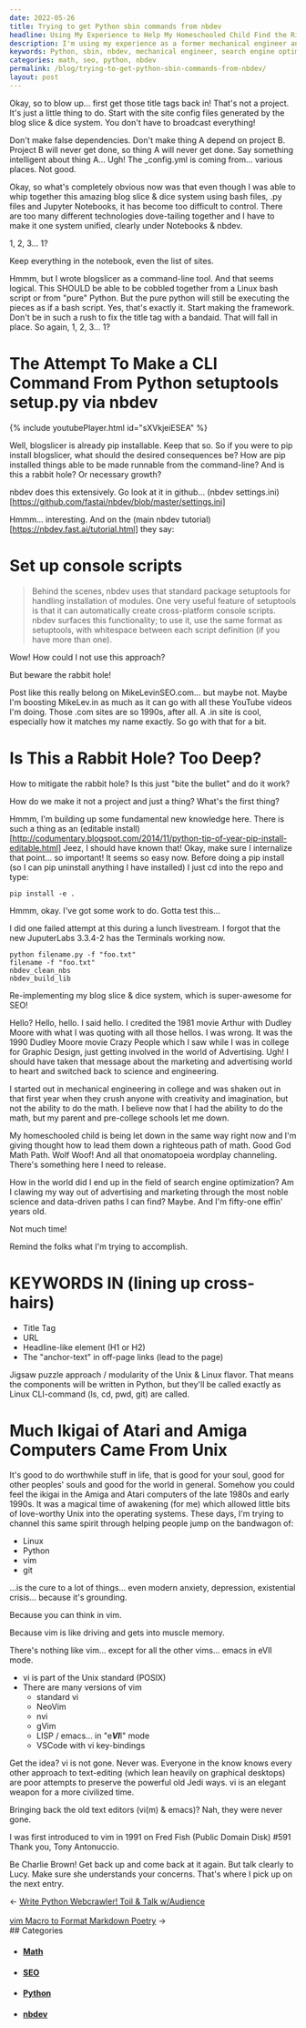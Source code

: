 ```yaml
---
date: 2022-05-26
title: Trying to get Python sbin commands from nbdev
headline: Using My Experience to Help My Homeschooled Child Find the Right Path with Python and JupyterLabs
description: I'm using my experience as a former mechanical engineer and current search engine optimization expert to help my homeschooled child find the right path. I'm re-implementing my blog slice & dice system with Python, JupyterLabs 3.3.4-2, and setuptools setup.py to make a command-line interface (CLI) command. With this jigsaw puzzle approach, I'm hoping to make the most of my time and help my child.
keywords: Python, sbin, nbdev, mechanical engineer, search engine optimization, homeschooled, re-implementing, blog slice & dice, JupyterLabs, setuptools, setup.py, CLI, command-line interface, jigsaw puzzle, college career, math, SEO, fifty-one
categories: math, seo, python, nbdev
permalink: /blog/trying-to-get-python-sbin-commands-from-nbdev/
layout: post
---
```



Okay, so to blow up... first get those title tags back in! That's not a
project. It's just a little thing to do. Start with the site config files
generated by the blog slice & dice system. You don't have to broadcast
everything!

Don't make false dependencies. Don't make thing A depend on project B. Project
B will never get done, so thing A will never get done. Say something
intelligent about thing A... Ugh! The \_config.yml is coming from... various
places. Not good.

Okay, so what's completely obvious now was that even though I was able to whip
together this amazing blog slice & dice system using bash files, .py files and
Jupyter Notebooks, it has become too difficult to control. There are too many
different technologies dove-tailing together and I have to make it one system
unified, clearly under Notebooks & nbdev.

1, 2, 3... 1?

Keep everything in the notebook, even the list of sites.

Hmmm, but I wrote blogslicer as a command-line tool. And that seems logical.
This SHOULD be able to be cobbled together from a Linux bash script or from
"pure" Python. But the pure python will still be executing the pieces as if a
bash script. Yes, that's exactly it. Start making the framework. Don't be in
such a rush to fix the title tag with a bandaid. That will fall in place. So
again, 1, 2, 3... 1?

# The Attempt To Make a CLI Command From Python setuptools setup.py via nbdev

{% include youtubePlayer.html id="sXVkjeiESEA" %}

Well, blogslicer is already pip installable. Keep that so. So if you were to
pip install blogslicer, what should the desired consequences be? How are pip
installed things able to be made runnable from the command-line? And is this a
rabbit hole? Or necessary growth?

nbdev does this extensively. Go look at it in github...
(nbdev settings.ini)[https://github.com/fastai/nbdev/blob/master/settings.ini]

Hmmm... interesting. And on the (main nbdev tutorial)[https://nbdev.fast.ai/tutorial.html]
they say:

# Set up console scripts

> Behind the scenes, nbdev uses that standard package setuptools for handling
> installation of modules. One very useful feature of setuptools is that it can
> automatically create cross-platform console scripts. nbdev surfaces this
> functionality; to use it, use the same format as setuptools, with whitespace
> between each script definition (if you have more than one).

Wow! How could I not use this approach?

But beware the rabbit hole!

Post like this really belong on MikeLevinSEO.com... but maybe not. Maybe I'm
boosting MikeLev.in as much as it can go with all these YouTube videos I'm
doing. Those .com sites are so 1990s, after all. A .in site is cool, especially
how it matches my name exactly. So go with that for a bit.

# Is This a Rabbit Hole? Too Deep?

How to mitigate the rabbit hole? Is this just "bite the bullet" and do it work?

How do we make it not a project and just a thing? What's the first thing?

Hmmm, I'm building up some fundamental new knowledge here. There is such a
thing as an (editable
install)[http://codumentary.blogspot.com/2014/11/python-tip-of-year-pip-install-editable.html]
Jeez, I should have known that! Okay, make sure I internalize that point... so
important! It seems so easy now. Before doing a pip install (so I can pip
uninstall anything I have installed) I just cd into the repo and type:

    pip install -e .

Hmmm, okay. I've got some work to do. Gotta test this...

I did one failed attempt at this during a lunch livestream. I forgot that the
new JuputerLabs 3.3.4-2 has the Terminals working now.

    python filename.py -f "foo.txt"
    filename -f "foo.txt"
    nbdev_clean_nbs
    nbdev_build_lib

Re-implementing my blog slice & dice system, which is super-awesome for SEO!

Hello? Hello, hello. I said hello. I credited the 1981 movie Arthur with Dudley
Moore with what I was quoting with all those hellos. I was wrong. It was the
1990 Dudley Moore movie Crazy People which I saw while I was in college for
Graphic Design, just getting involved in the world of Advertising. Ugh! I
should have taken that message about the marketing and advertising world to
heart and switched back to science and engineering.

I started out in mechanical engineering in college and was shaken out in that
first year when they crush anyone with creativity and imagination, but not the
ability to do the math. I believe now that I had the ability to do the math,
but my parent and pre-college schools let me down.

My homeschooled child is being let down in the same way right now and I'm
giving thought how to lead them down a righteous path of math. Good God Math
Path. Wolf Woof! And all that onomatopoeia wordplay channeling. There's
something here I need to release.

How in the world did I end up in the field of search engine optimization? Am I
clawing my way out of advertising and marketing through the most noble science
and data-driven paths I can find? Maybe. And I'm fifty-one effin' years old.

Not much time!

Remind the folks what I'm trying to accomplish.

# KEYWORDS IN (lining up cross-hairs)
- Title Tag
- URL
- Headline-like element (H1 or H2)
- The "anchor-text" in off-page links (lead to the page)

Jigsaw puzzle approach / modularity of the Unix & Linux flavor. That means the
components will be written in Python, but they'll be called exactly as Linux
CLI-command (ls, cd, pwd, git) are called.

# Much Ikigai of Atari and Amiga Computers Came From Unix

It's good to do worthwhile stuff in life, that is good for your soul, good for
other peoples' souls and good for the world in general. Somehow you could feel
the ikigai in the Amiga and Atari computers of the late 1980s and early 1990s.
It was a magical time of awakening (for me) which allowed little bits of
love-worthy Unix into the operating systems. These days, I'm trying to channel
this same spirit through helping people jump on the bandwagon of:

- Linux
- Python
- vim
- git

...is the cure to a lot of things... even modern anxiety, depression,
existential crisis... because it's grounding.

Because you can think in vim.

Because vim is like driving and gets into muscle memory.

There's nothing like vim... except for all the other vims... emacs in eVIl
mode.

- vi is part of the Unix standard (POSIX)
- There are many versions of vim
  - standard vi
  - NeoVim
  - nvi
  - gVim
  - LISP / emacs... in "e***VI***l" mode
  - VSCode with vi key-bindings

Get the idea? vi is not gone. Never was. Everyone in the know knows every other
approach to text-editing (which lean heavily on graphical desktops) are poor
attempts to preserve the powerful old Jedi ways. vi is an elegant weapon for a
more civilized time.

Bringing back the old text editors (vi(m) & emacs)? Nah, they were never gone.

I was first introduced to vim in 1991 on Fred Fish (Public Domain Disk) #591
Thank you, Tony Antonuccio.

Be Charlie Brown! Get back up and come back at it again. But talk clearly to
Lucy. Make sure she understands your concerns. That's where I pick up on the
next entry.

<div class="arrow-links"><div class="post-nav-prev"><span class="arrow">&larr;&nbsp;</span><a href="/blog/write-python-webcrawler-toil-talk-w-audience/">Write Python Webcrawler! Toil & Talk w/Audience</a></div> &nbsp; <div class="post-nav-next"><a href="/blog/vim-macro-to-format-markdown-poetry/">vim Macro to Format Markdown Poetry</a><span class="arrow">&nbsp;&rarr;</span></div></div>
## Categories

<ul>
<li><h4><a href='/math/'>Math</a></h4></li>
<li><h4><a href='/seo/'>SEO</a></h4></li>
<li><h4><a href='/python/'>Python</a></h4></li>
<li><h4><a href='/nbdev/'>nbdev</a></h4></li></ul>